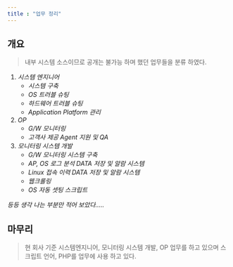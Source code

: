 ```yaml
---
title : "업무 정리"
---
```


## 개요
>내부 시스템 소스이므로 공개는 불가능 하며 했던 업무들을 분류 하였다.

1. _시스템 엔지니어_
    - _시스템 구축_
    - _OS 트러블 슈팅_
    - _하드웨어 트러블 슈팅_
    - _Application Platform 관리_
1. _OP_
    - _G/W 모니터링_
    - _고객사 제공 Agent 지원 및 QA_
1. _모니터링 시스템 개발_
    - _G/W 모니터링 시스템 구축_
    - _AP, OS 로그 분석 DATA 저장 및 알람 시스템_
    - _Linux 접속 이력 DATA 저장 및 알람 시스템_
    - _웹크롤링_
    - _OS 자동 셋팅 스크립트_

*등등 생각 나는 부분만 적어 보았다.....*

## 마무리
>현 회사 기준 시스템엔지니어, 모니터링 시스템 개발, OP 업무를 하고 있으며 스크립트 언어, PHP를 업무에 사용 하고 있다.